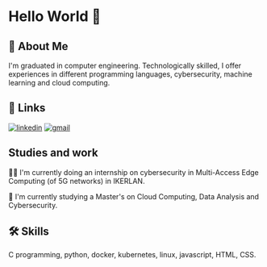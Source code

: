 
# Hello World 👋



## 🚀 About Me
I'm graduated in computer engineering. Technologically skilled, I offer experiences in different programming languages, cybersecurity, machine learning and cloud computing.


## 🔗 Links

[![linkedin](https://img.shields.io/badge/linkedin-0A66C2?style=for-the-badge&logo=linkedin&logoColor=white)](https://www.linkedin.com/in/mikelaristu/)
[![gmail](https://img.shields.io/badge/gmail-D14836?style=for-the-badge&logo=gmail&logoColor=white)](mailto:mikelaristu13@gmail.com)


## Studies and work
👩‍💻 I'm currently doing an internship on cybersecurity in Multi-Access Edge Computing (of 5G networks) in IKERLAN.

🧠 I'm currently studying a Master's on Cloud Computing, Data Analysis and Cybersecurity.



## 🛠 Skills
C programming, python, docker, kubernetes, linux, javascript, HTML, CSS.

